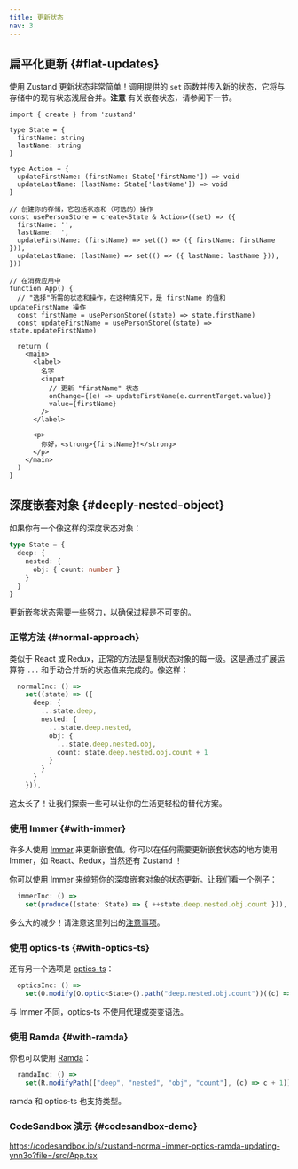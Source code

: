 ```yaml
---
title: 更新状态
nav: 3
---
```


## 扁平化更新 {#flat-updates}

使用 Zustand 更新状态非常简单！调用提供的 `set` 函数并传入新的状态，它将与存储中的现有状态浅层合并。**注意** 有关嵌套状态，请参阅下一节。

```tsx
import { create } from 'zustand'

type State = {
  firstName: string
  lastName: string
}

type Action = {
  updateFirstName: (firstName: State['firstName']) => void
  updateLastName: (lastName: State['lastName']) => void
}

// 创建你的存储，它包括状态和（可选的）操作
const usePersonStore = create<State & Action>((set) => ({
  firstName: '',
  lastName: '',
  updateFirstName: (firstName) => set(() => ({ firstName: firstName })),
  updateLastName: (lastName) => set(() => ({ lastName: lastName })),
}))

// 在消费应用中
function App() {
  // "选择"所需的状态和操作，在这种情况下，是 firstName 的值和 updateFirstName 操作
  const firstName = usePersonStore((state) => state.firstName)
  const updateFirstName = usePersonStore((state) => state.updateFirstName)

  return (
    <main>
      <label>
        名字
        <input
          // 更新 "firstName" 状态
          onChange={(e) => updateFirstName(e.currentTarget.value)}
          value={firstName}
        />
      </label>

      <p>
        你好，<strong>{firstName}!</strong>
      </p>
    </main>
  )
}
```

## 深度嵌套对象 {#deeply-nested-object}

如果你有一个像这样的深度状态对象：

```ts
type State = {
  deep: {
    nested: {
      obj: { count: number }
    }
  }
}
```

更新嵌套状态需要一些努力，以确保过程是不可变的。

### 正常方法 {#normal-approach}

类似于 React 或 Redux，正常的方法是复制状态对象的每一级。这是通过扩展运算符 `...` 和手动合并新的状态值来完成的。像这样：

```ts
  normalInc: () =>
    set((state) => ({
      deep: {
        ...state.deep,
        nested: {
          ...state.deep.nested,
          obj: {
            ...state.deep.nested.obj,
            count: state.deep.nested.obj.count + 1
          }
        }
      }
    })),
```

这太长了！让我们探索一些可以让你的生活更轻松的替代方案。

### 使用 Immer {#with-immer}

许多人使用 [Immer](https://github.com/immerjs/immer) 来更新嵌套值。你可以在任何需要更新嵌套状态的地方使用 Immer，如 React、Redux，当然还有 Zustand ！

你可以使用 Immer 来缩短你的深度嵌套对象的状态更新。让我们看一个例子：

```ts
  immerInc: () =>
    set(produce((state: State) => { ++state.deep.nested.obj.count })),
```

多么大的减少！请注意这里列出的[注意事项](../integrations/immer-middleware.md)。

### 使用 optics-ts {#with-optics-ts}

还有另一个选项是 [optics-ts](https://github.com/ouweiya/optics-ts-zh)：

```ts
  opticsInc: () =>
    set(O.modify(O.optic<State>().path("deep.nested.obj.count"))((c) => c + 1)),
```

与 Immer 不同，optics-ts 不使用代理或突变语法。

### 使用 Ramda {#with-ramda}

你也可以使用 [Ramda](https://ramdajs.com/)：

```ts
  ramdaInc: () =>
    set(R.modifyPath(["deep", "nested", "obj", "count"], (c) => c + 1)),
```

ramda 和 optics-ts 也支持类型。

### CodeSandbox 演示 {#codesandbox-demo}

https://codesandbox.io/s/zustand-normal-immer-optics-ramda-updating-ynn3o?file=/src/App.tsx
